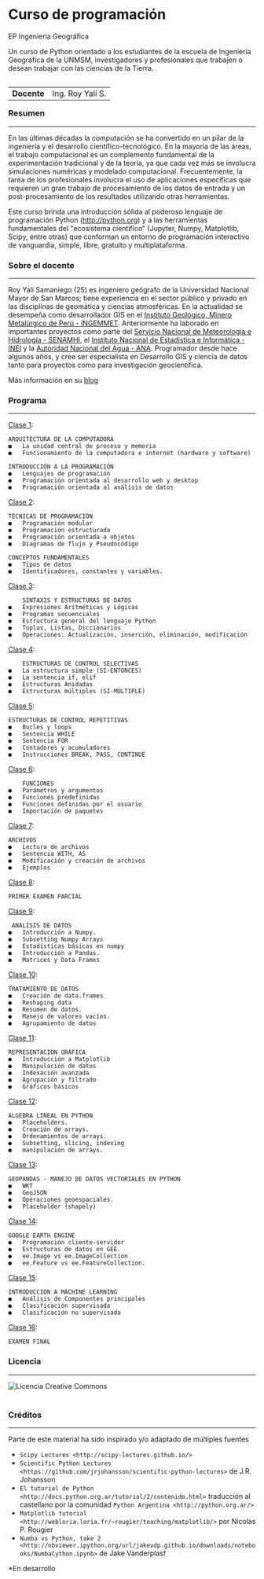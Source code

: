 # Curso de programación

EP Ingeniería Geográfica

Un curso de Python orientado a los estudiantes de la escuela de Ingeniería Geográfica de la UNMSM, investigadores y profesionales que trabajen o desean trabajar con las ciencias de la Tierra. 

<table align="left"> 
  <tr>
    <td> <b>Docente</b></td>
    <td>Ing. Roy Yali S.</td>
  <tr>
</table>
<br>
<br>


### Resumen
***
En las últimas décadas la computación se ha convertido en un pilar de la ingeniería y el desarrollo científico-tecnológico. En la mayoría de las áreas, el trabajo computacional es un complemento fundamental de la experimentación tradicional y de la teoría, ya que cada vez más se involucra simulaciones numéricas y modelado computacional. Frecuentemente, la tarea de los profesionales involucra el uso de aplicaciones específicas que requieren un gran trabajo de procesamiento de los datos de entrada y un post-procesamiento de los resultados utilizando otras herramientas.

Este curso brinda una introducción sólida al poderoso lenguaje de programación Python (http://python.org) y a las herramientas fundamentales del "ecosistema científico" (Jupyter, Numpy, Matplotlib, Scipy, entre otras) que conforman un entorno de programación interactivo de vanguardia, simple, libre, gratuito y multiplataforma.


### Sobre el docente
***

Roy Yali Samaniego (25) es ingeniero geógrafo de la Universidad Nacional Mayor de San Marcos; tiene experiencia en el sector público y privado en las disciplinas de geomática y ciencias atmosféricas. En la actualidad se desempeña como desarrollador GIS en el [Instituto Geológico, Minero Metalúrgico de Perú - INGEMMET](http://www.ingemmet.gob.pe/). Anteriormente ha laborado en importantes proyectos como parte del [Servicio Nacional de Meteorología e Hidrología - SENAMHI](https://www.senamhi.gob.pe/), el [Instituto Nacional de Estadística e Informática - INEI](https://www.inei.gob.pe/) y la [Autoridad Nacional del Agua - ANA](http://www.ana.gob.pe). Programador desde hace algunos años, y cree ser especialista en Desarrollo GIS y ciencia de datos tanto para proyectos como para investigación geocientífica.

Más información en su [blog](<https://ryali93.github.io/blog>)
  
### Programa
***

[Clase 1]():

    ARQUITECTURA DE LA COMPUTADORA
    ●   La unidad central de proceso y memoria
    ●   Funcionamiento de la computadora e internet (hardware y software)

    INTRODUCCIÓN A LA PROGRAMACIÓN
    ●   Lenguajes de programación
    ●   Programación orientada al desarrollo web y desktop
    ●   Programación orientada al análisis de datos


[Clase 2](https://github.com/ryali93/UNMSM_programacion2019/blob/master/python/clase02_SintaxisPython.ipynb):

    TÉCNICAS DE PROGRAMACIÓN 
    ●   Programación modular
    ●   Programación estructurada
    ●   Programación orientada a objetos
    ●   Diagramas de flujo y Pseudocódigo

    CONCEPTOS FUNDAMENTALES
    ●   Tipos de datos
    ●   Identificadores, constantes y variables.


[Clase 3](https://github.com/ryali93/UNMSM_programacion2019/blob/master/python/clase03_EstructuraDatos.ipynb):

        SINTAXIS Y ESTRUCTURAS DE DATOS
    ●   Expresiones Aritméticas y Lógicas
    ●   Programas secuenciales
    ●   Estructura general del lenguaje Python
    ●   Tuplas, Listas, Diccionarios
    ●   Operaciones: Actualización, inserción, eliminación, modificación


[Clase 4](https://github.com/ryali93/UNMSM_programacion2019/blob/master/python/clase04_Condicionales.ipynb):

        ESTRUCTURAS DE CONTROL SELECTIVAS
    ●   La estructura simple (SI-ENTONCES)
    ●   La sentencia if, elif
    ●   Estructuras Anidadas
    ●   Estructuras múltiples (SI-MÚLTIPLE)


[Clase 5](https://github.com/ryali93/UNMSM_programacion2019/blob/master/python/clase05_Bucles.ipynb):

    ESTRUCTURAS DE CONTROL REPETITIVAS
    ●   Bucles y loops
    ●   Sentencia WHILE
    ●   Sentencia FOR
    ●   Contadores y acumuladores
    ●   Instrucciones BREAK, PASS, CONTINUE


[Clase 6](https://github.com/ryali93/UNMSM_programacion2019/blob/master/python/clase06_Funciones.ipynb):

        FUNCIONES
    ●   Parámetros y argumentos
    ●   Funciones predefinidas
    ●   Funciones definidas por el usuario
    ●   Importación de paquetes

[Clase 7](https://github.com/ryali93/UNMSM_programacion2019/blob/master/python/clase07_ManipulacionArchivos.ipynb):

    ARCHIVOS
    ●   Lectura de archivos
    ●   Sentencia WITH, AS
    ●   Modificación y creación de archivos
    ●   Ejemplos

[Clase 8]():

    PRIMER EXAMEN PARCIAL

[Clase 9](https://github.com/ryali93/UNMSM_programacion2019/blob/master/python/clase09_numpy.ipynb):

     ANÁLISIS DE DATOS
    ●   Introducción a Numpy.
    ●   Subsetting Numpy Arrays
    ●   Estadísticas básicas en numpy
    ●   Introducción a Pandas.
    ●   Matrices y Data Frames

[Clase 10](https://github.com/ryali93/UNMSM_programacion2019/blob/master/python/clase10_pandas.ipynb):

    TRATAMIENTO DE DATOS
    ●   Creación de data.frames
    ●   Reshaping data
    ●   Resumen de datos.
    ●   Manejo de valores vacíos.
    ●   Agrupamiento de datos

[Clase 11](https://github.com/ryali93/UNMSM_programacion2019/blob/master/python/clase11_Matplotlib.ipynb):

    REPRESENTACIÓN GRÁFICA
    ●   Introducción a Matplotlib
    ●   Manipulación de datos
    ●   Indexación avanzada
    ●   Agrupación y filtrado
    ●   Gráficos básicos

[Clase 12](https://github.com/ryali93/UNMSM_programacion2019/blob/master/python/clase12_spatial.ipynb):

    ÁLGEBRA LINEAL EN PYTHON 
    ●   Placeholders.
    ●   Creación de arrays.
    ●   Ordenamientos de arrays.
    ●   Subsetting, slicing, indexing
    ●   manipulación de arrays.


[Clase 13](https://github.com/ryali93/UNMSM_programacion2019/blob/master/python/clase13_numpyEstadistica.ipynb):

    GEOPANDAS - MANEJO DE DATOS VECTORIALES EN PYTHON
    ●   WKT
    ●   GeoJSON
    ●   Operaciones geoespaciales.
    ●   Placeholder (shapely)

[Clase 14](https://github.com/ryali93/UNMSM_programacion2019/blob/master/python/clase14_EarthEngine.ipynb):

    GOOGLE EARTH ENGINE
    ●   Programación cliente-servidor
    ●   Estructuras de datos en GEE.
    ●   ee.Image vs ee.ImageCollection
    ●   ee.Feature vs ee.FeatureCollection.

[Clase 15]():

    INTRODUCCIÓN A MACHINE LEARNING
    ●   Análisis de Componentes principales
    ●   Clasificación supervisada
    ●   Clasificación no supervisada

[Clase 16]():
    
    EXAMEN FINAL


### Licencia
***

<a  rel="license" href="http://creativecommons.org/licenses/by/4.0/"><img alt="Licencia Creative Commons" style="border-width:0" src="https://i.creativecommons.org/l/by/4.0/88x31.png" align="left" /></a>
<br>
<br>


### Créditos
***

Parte de este material ha sido inspirado y/o adaptado de múltiples fuentes

* `Scipy Lectures <http://scipy-lectures.github.io/>`
* `Scientific Python Lectures <https://github.com/jrjohansson/scientific-python-lectures>`
  de J.R. Johansson
* `El tutorial de Python <http://docs.python.org.ar/tutorial/2/contenido.html>`
  traducción al castellano por la comunidad `Python Argentina <http://python.org.ar/>`
* `Matplotlib tutorial <http://webloria.loria.fr/~rougier/teaching/matplotlib/>` por Nicolas P. Rougier
* `Numba vs Python, take 2 <http://nbviewer.ipython.org/url/jakevdp.github.io/downloads/notebooks/NumbaCython.ipynb>` de Jake Vanderplasf


*En desarrollo
